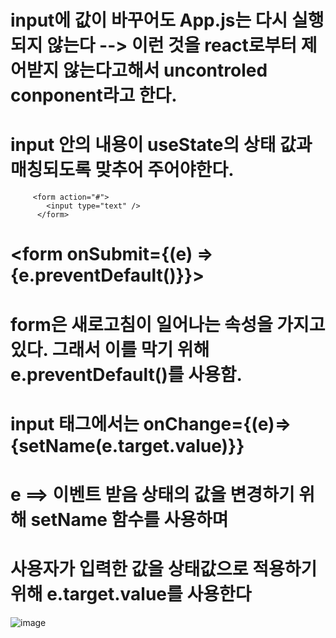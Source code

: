 # input에 값이 바꾸어도 App.js는 다시 실행되지 않는다 --> 이런 것을 react로부터 제어받지 않는다고해서 uncontroled conponent라고 한다.

# input 안의 내용이 useState의 상태 값과 매칭되도록 맞추어 주어야한다.

```
     <form action="#">
        <input type="text" />
      </form>
```


# <form onSubmit={(e) => {e.preventDefault()}}>
# form은 새로고침이 일어나는 속성을 가지고 있다. 그래서 이를 막기 위해 e.preventDefault()를 사용함.


# input 태그에서는 onChange={(e)=>{setName(e.target.value)}}
# e ==> 이벤트 받음    상태의 값을 변경하기 위해 setName 함수를 사용하며
# 사용자가 입력한 값을 상태값으로 적용하기 위해 e.target.value를 사용한다
![image](https://github.com/gogoringhye/read/assets/145514996/8951f547-da49-4ae9-a17b-aa8018743700)

